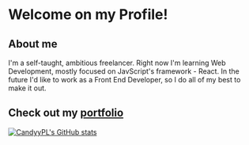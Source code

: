 # Welcome on my Profile!

## About me
I'm a self-taught, ambitious freelancer. Right now I'm learning Web Development, mostly focused on JavScript's framework - React. In the future I'd like to work as a Front End Developer, so I do all of my best to make it out.

## Check out my [portfolio](https://candyypl.github.io)

[![CandyyPL's GitHub stats](https://github-readme-stats.vercel.app/api?username=candyypl)](https://github.com/anuraghazra/github-readme-stats)
